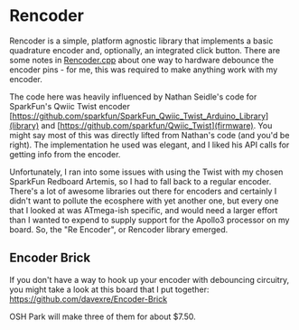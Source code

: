 # Rencoder
 
Rencoder is a simple, platform agnostic library that implements a basic quadrature encoder and, optionally, an integrated
click button. There are some notes in [Rencoder.cpp](https://github.com/davexre/Rencoder/blob/master/Rencoder.cpp) about one
way to hardware debounce the encoder pins - for me, this was required to make anything work with my encoder. 

The code here was heavily influenced by Nathan Seidle's code for SparkFun's Qwiic Twist encoder
[https://github.com/sparkfun/SparkFun_Qwiic_Twist_Arduino_Library](library) and 
[https://github.com/sparkfun/Qwiic_Twist](firmware). You might say most of this was directly lifted from Nathan's code (and
you'd be right). The implementation he used was elegant, and I liked his API calls for getting info from the encoder.

Unfortunately, I ran into some issues with using the Twist with my chosen SparkFun Redboard Artemis, so I had to fall back to 
a regular encoder. There's a lot of awesome libraries out there for encoders and certainly I didn't want to pollute the
ecosphere with yet another one, but every one that I looked at was ATmega-ish specific, and would need a larger effort than I
wanted to expend to supply support for the Apollo3 processor on my board. So, the "Re Encoder", or Rencoder library emerged. 

## Encoder Brick

If you don't have a way to hook up your encoder with debouncing circuitry, you might take a look at this board that I
put together: https://github.com/davexre/Encoder-Brick

OSH Park will make three of them for about $7.50. 
